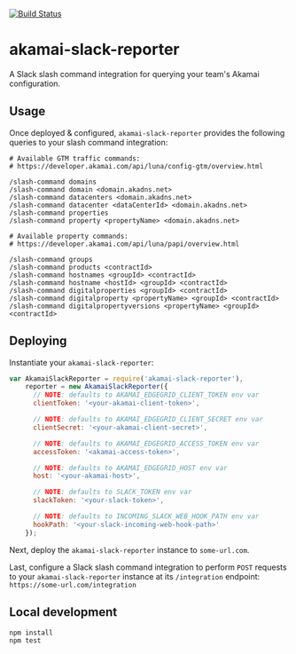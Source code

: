 [![Build Status](https://travis-ci.org/Comcast/akamai-slack-reporter.svg?branch=master)](https://travis-ci.org/Comcast/akamai-slack-reporter)

# akamai-slack-reporter

A Slack slash command integration for querying your team's Akamai configuration.

## Usage

Once deployed & configured, `akamai-slack-reporter` provides the following queries to your slash command integration:

```
# Available GTM traffic commands:
# https://developer.akamai.com/api/luna/config-gtm/overview.html

/slash-command domains
/slash-command domain <domain.akadns.net>
/slash-command datacenters <domain.akadns.net>
/slash-command datacenter <dataCenterId> <domain.akadns.net>
/slash-command properties
/slash-command property <propertyName> <domain.akadns.net>

# Available property commands:
# https://developer.akamai.com/api/luna/papi/overview.html

/slash-command groups
/slash-command products <contractId>
/slash-command hostnames <groupId> <contractId>
/slash-command hostname <hostId> <groupId> <contractId>
/slash-command digitalproperties <groupId> <contractId>
/slash-command digitalproperty <propertyName> <groupId> <contractId>
/slash-command digitalpropertyversions <propertyName> <groupId> <contractId>
```

## Deploying

Instantiate your `akamai-slack-reporter`:

```javascript
var AkamaiSlackReporter = require('akamai-slack-reporter'),
    reporter = new AkamaiSlackReporter({
      // NOTE: defaults to AKAMAI_EDGEGRID_CLIENT_TOKEN env var
      clientToken: '<your-akamai-client-token>',

      // NOTE: defaults to AKAMAI_EDGEGRID_CLIENT_SECRET env var
      clientSecret: '<your-akamai-client-secret>',

      // NOTE: defaults to AKAMAI_EDGEGRID_ACCESS_TOKEN env var
      accessToken: '<akamai-access-token>',

      // NOTE: defaults to AKAMAI_EDGEGRID_HOST env var
      host: '<your-akamai-host>',

      // NOTE: defaults to SLACK_TOKEN env var
      slackToken: '<your-slack-token>',

      // NOTE: defaults to INCOMING_SLACK_WEB_HOOK_PATH env var
      hookPath: '<your-slack-incoming-web-hook-path>'
    });
```

Next, deploy the `akamai-slack-reporter` instance to `some-url.com`.

Last, configure a Slack slash command integration to perform `POST` requests to
your `akamai-slack-reporter` instance at its `/integration` endpoint: `https://some-url.com/integration`

## Local development

```
npm install
npm test
```
